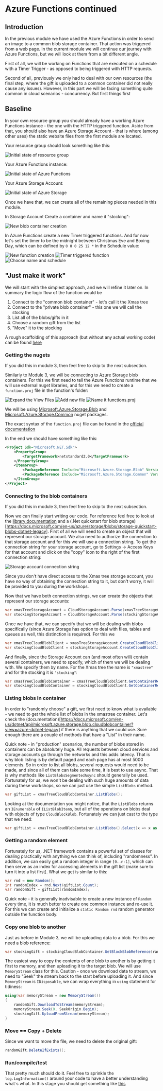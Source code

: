 # Azure Functions continued

## Introduction
In the previous module we have used the Azure Functions in order to send an image to a common blob storage container. That action was triggered from a web page. In the current module we will continue our journey with Azure Functions, but we will look at them from a bit different angle.

First of all, we will be working on Functions that are executed on a schedule with a Timer Trigger - as opposed to being triggered with HTTP requests.

Second of all, previously we only had to deal with our own resources (the final step, where the gift is uploaded to a common container did not really cause any issues). However, in this part we will be facing something quite common in cloud scenarios - concurrency. But first things first

## Baseline

In your own resource group you should already have a working Azure Functions instance - the one with the HTTP triggered function. Aside from that, you should also have an Azure Storage Account - that is where (among other uses) the static website files from the first module are located.

Your resource group should look something like this:

![Initial state of resource group](screenshots/resources_initial.png?raw=true "Initial state of resource group")

Your Azure Functions instance:

![Initial state of Azure Functions](screenshots/functions_initial.png?raw=true "Initial state of Azure Functions")

Your Azure Storage Account:

![Initial state of Azure Storage](screenshots/storage_initial.png?raw=true "Initial state of Azure Storage")

Once we have that, we can create all of the remaining pieces needed in this module.

In Storage Account Create a container and name it "stocking":

![New blob container creation](screenshots/storage_new_container.png?raw=true "New blob container creation")

In Azure Functions create a new Timer triggered functions. And for now let's set the timer to be the midnight between Christmas Eve and Boxing Day, which can be defined by `0 0 0 25 12 *` in the Schedule value:

![New function creation](screenshots/functions_new_timer_01.png?raw=true "New function creation")
![Timer triggered function](screenshots/functions_new_timer_02.png?raw=true "Timer triggered function")
![Choose name and schedule](screenshots/functions_new_timer_03.png?raw=true "Choose name and schedule")

## "Just make it work"

We will start with the simplest approach, and we will refine it later on. In summary the logic flow of the function would be

1. Connect to the "common blob container" - let's call it the Xmas tree
2. Connect to the "private blob container" - this one we will call the stocking
3. List all of the blobs/gifts in it
4. Choose a random gift from the list
5. "Move" it to the stocking

A rough scaffolding of this approach (but without any actual working code) can be found [here](Secret.Santa.Functions/ChooseRandomGift_0/)

### Getting the nugets

If you did this in module 3, then feel free to skip to the next subsection.

Similarly to Module 3, we will be connecting to Azure Storage blob containers. For this we first need to tell the Azure Functions runtime that we will use external nuget libraries, and for this we need to create a `function.proj` file in the function's folder:

![Expand the View Files](screenshots/functions_files_01.png?raw=true "Expand the View Files")
![Add new file](screenshots/functions_files_02.png?raw=true "Add new file")
![Name it functions.proj](screenshots/functions_files_03.png?raw=true "Name it functions.proj")

We will be using [Microsoft.Azure.Storage.Blob](https://www.nuget.org/packages/Microsoft.Azure.Storage.Blob) and [Microsoft.Azure.Storage.Common](https://www.nuget.org/packages/Microsoft.Azure.Storage.Common) nuget packages.

The exact syntax of the `function.proj` file can be found in the [official documentation](https://docs.microsoft.com/en-us/azure/azure-functions/functions-reference-csharp#using-nuget-packages)

In the end we should have something like this:

```xml
<Project Sdk="Microsoft.NET.Sdk">
    <PropertyGroup>
        <TargetFramework>netstandard2.0</TargetFramework>
    </PropertyGroup>
    <ItemGroup>
        <PackageReference Include="Microsoft.Azure.Storage.Blob" Version="11.1.0" />
        <PackageReference Include="Microsoft.Azure.Storage.Common" Version="11.1.0" />
    </ItemGroup>
</Project>
```

### Connecting to the blob containers

If you did this in module 3, then feel free to skip to the next subsection.

Now we can finally start writing our code. For reference feel free to look at the [library documentation](https://docs.microsoft.com/en-us/dotnet/api/microsoft.azure.storage.blob?view=azure-dotnet-legacy) and a (.Net quickstart for blob storage)[https://docs.microsoft.com/en-us/azure/storage/blobs/storage-quickstart-blobs-dotnet-legacy]. First of all we will need to create an object that will represent our storage account. We also need to authorize the connection to that storage account and for this we will use a connection string. To get the connection string for your storage account, go to Settings -> Access Keys for that account and click on the "copy" icon to the right of the first connection string:

![Storage account connection string](screenshots/storage_connectionstring.png?raw=true "Storage account connection string")

Since you don't have direct access to the Xmas tree storage account, you have no way of obtaining the connection string to it, but don't worry, it will be provided to you during the workshops.

Now that we have both connection strings, we can create the objects that represent our storage accounts:

```cs
var xmasTreeStorageAccount = CloudStorageAccount.Parse(xmasTreeStorageConnectionString);
var stockingStorageAccount = CloudStorageAccount.Parse(stockingStorageConnectionString);
```

Once we have that, we can specify that we will be dealing with blobs specifically (since Azure Storage has option to deal with files, tables and queues as well, this distinction is required). For this we

```cs
var xmasTreeCloudBlobClient = xmasTreeStorageAccount.CreateCloudBlobClient();
var stockingCloudBlobClient = stockingStorageAccount.CreateCloudBlobClient();
```

And finally, since the Storage Account can (and most often will) contain several containers, we need to specify, which of them we will be dealing with. We specify them by name. For the Xmas tree the name is `"xmastree"` and for the stocking it is `"stocking"`:

```cs
var xmasTreeCloudBlobContainer = xmasTreeCloudBlobClient.GetContainerReference("xmastree");
var stockingCloudBlobContainer = stockingCloudBlobClient.GetContainerReference("stocking");
```

### Listing blobs in container

In order to "randomly choose" a gift, we first need to know what is available - we need to get the whole list of blobs in the xmastree container. Let's check the (documentation)[https://docs.microsoft.com/en-us/dotnet/api/microsoft.azure.storage.blob.cloudblobcontainer?view=azure-dotnet-legacy] if there is anything that we could use. Sure enough there are a couple of methods that have a "List" in their name.

Quick note - in "production" scenarios, the number of blobs stored in containers can be absolutely huge. All requests between cloud services and storage accounts go through the networks and this adds latency. That is why blob listing is by default paged and each page has at most 5000 elements. So in order to list all blobs, several requests would need to be made, and since all of them can take some time, it is best to use async. That is why methods like `ListBlobsSegmentedAsync` should generally be used. Fortunately for us, we won't be dealing with such huge amounts of data during these workshops, so we can just use the simple `ListBlobs` method.

```cs
var giftList = xmasTreeCloudBlobContainer.ListBlobs();
```

Looking at the documentation you might notice, that the `ListBlobs` returns an `IEnumerable` of `IListBlobItem`s, but all of the operations on blobs deal with objects of type `CloudBlockBlob`. Fortunately we can just cast to the type that we need:

```cs
var giftList = xmasTreeCloudBlobContainer.ListBlobs().Select(x => x as CloudBlockBlob);
```

### Getting a random element

Fortunately for us, .NET framework contains a powerful set of classes for dealing practically with anything we can think of, including "randomness". In addition, we can easily get a random integer in range `[0..n-1]`, which can then serve as an index for accessing alements in the gift list (make sure to turn it into a list first). What we get is similar to this:

```cs
var rnd = new Random();
int randomIndex = rnd.Next(giftList.Count);
var randomGift = giftList[randomIndex];
```

Quick note - it is generally inadvisable to create a new instance of `Random` every time, it is much better to create one common instance and re-use it. For this we can create and initialize a `static Random rnd` random generator outside the function body.

### Copy one blob to another

Just as before in Module 3, we will be uploading data to a blob. For this we need a blob reference:

```cs
var stockingGift = stockingCloudBlobContainer.GetBlockBlobReference(randomGift.Name);
```

The easiest way to copy the contents of one blob to another is by getting it first to memory, and then uploading it to the target blob. We will use `MemoryStream` class for this. Caution - once we download data to stream, we need to "Seek" the stream back to the start before uploading it. And since `MemoryStream` is `IDisposable`, we can wrap everything in `using` statement for tidiness:

```cs
using(var memoryStream = new MemoryStream())
{
    randomGift.DownloadToStream(memoryStream);
    memoryStream.Seek(0, SeekOrigin.Begin);
    stockingGift.UploadFromStream(memoryStream);
}
```

### Move == Copy + Delete

Since we want to move the file, we need to delete the original gift:

```cs
randomGift.DeleteIfExists();
```

### Run/compile/test

That pretty much should do it. Feel free to sprinkle the `log.LogInformation()` around your code to have a better understanding what`s what. In this stage you should get something like [this](Secret.Santa.Functions/ChooseRandomGift_1/)